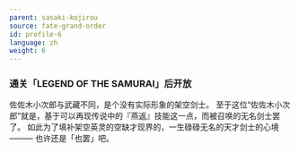 ```yaml
---
parent: sasaki-kojirou
source: fate-grand-order
id: profile-6
language: zh
weight: 6
---
```


### 通关「LEGEND OF THE SAMURAI」后开放

佐佐木小次郎与武藏不同，是个没有实际形象的架空剑士。
至于这位“佐佐木小次郎”就是，基于可以再现传说中的『燕返』技能这一点，而被召唤的无名剑士罢了。
如此为了填补架空英灵的空缺才现界的，一生碌碌无名的天才剑士的心境——―
也许还是「也罢」吧。
